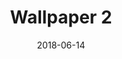 ---
title: Wallpaper 2
id: 2
license: CC BY-NC 4.0
license_url: https://creativecommons.org/licenses/by-nc/4.0/
date: 2018-06-14
category: wallpapers
---